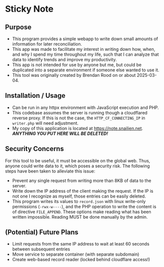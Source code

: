 # Sticky Note

## Purpose
 - This program provides a simple webapp to write down small amounts of information for later reconciliation.
 - This app was made to facilitate my interest in writing down how, when, and why I spend my time throughout my life, such that I can analyze that data to identify trends and improve my productivity.
 - This app is not intended for use by anyone but me, but could be duplicated into a separate environment if someone else wanted to use it.
 - This tool was originally created by Brendan Rood on or about 2025-03-04.

## Installation / Usage
 - Can be run in any httpx environment with JavaScript execution and PHP.
 - This codebase assumes the server is running though a cloudflared reverse proxy. If this is not the case, the `HTTP_CF_CONNECTING_IP` in `writer.php` will need adjustment.
 - My copy of this application is located at https://note.snailien.net. ***ANYTHING YOU PUT HERE WILL BE DELETED!***

## Security Concerns
 For this tool to be useful, it must be accessible on the global web. Thus, anyone could write data to it, which poses a security risk. The following steps have been taken to alleviate this issue:
 - Prevent any single request from writing more than 8KB of data to the server.
 - Write down the IP address of the client making the request. If the IP is not one I recognize as myself, those entries can be easily deleted.
 - This program writes its values to `record.json` with linux write-only permissions (`-rwx-w----`), and the PHP operation to write the content is of directive `FILE_APPEND`. These options make reading what has been written impossible. Reading MUST be done manually by the admin.

## (Potential) Future Plans
 - Limit requests from the same IP address to wait at least 60 seconds between subsequent entries
 - Move service to separate container (with separate subdomain)
 - Create web-based record reader (locked behind cloudflare access!)